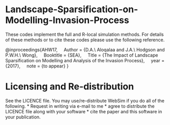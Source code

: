 # Landscape-Sparsification-on-Modelling-Invasion-Process

These codes implement the full and R-local simulation methods. For details of these methods or to cite these codes please use the following reference.

@inproceedings{AHW17,
    Author = {D.A.\ Aloqalaa and J.A.\ Hodgson and P.W.H.\ Wong},
    Booktitle = {SEA},
    Title = {The Impact of Landscape Sparsification on Modelling and Analysis of the Invasion Process},
    year = {2017},
    note = {to appear}
}
# Licensing and Re-distribution
See the LICENCE file. You may use/re-distribute WebSim if you do all of the following.
*
Request in writing via e-mail to me
*
agree to distribute the LICENCE file along with your software
*
cite the paper and this software in your publication.
